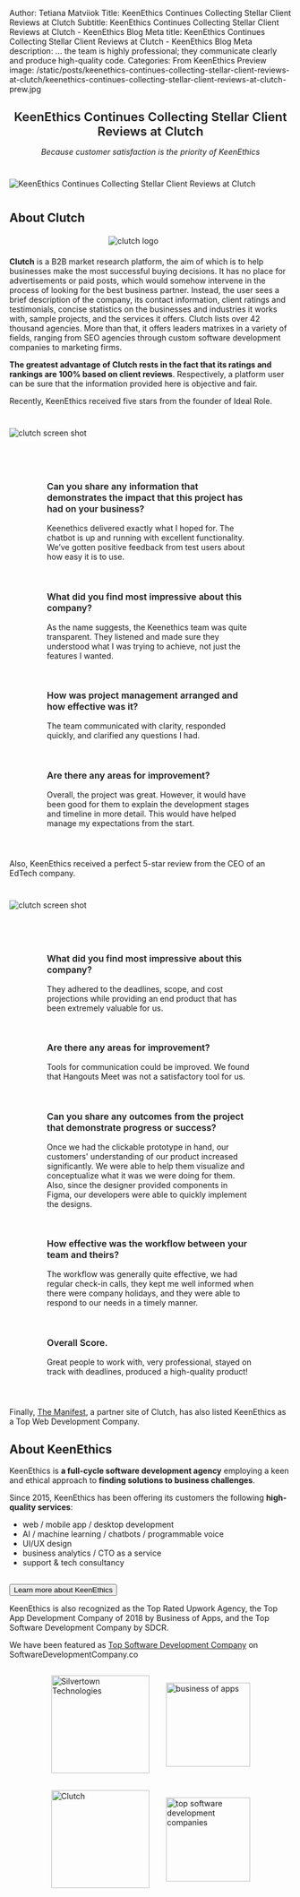 Author: Tetiana Matviiok
Title: KeenEthics Continues Collecting Stellar Client Reviews at Clutch
Subtitle: KeenEthics Continues Collecting Stellar Client Reviews at Clutch - KeenEthics Blog
Meta title: KeenEthics Continues Collecting Stellar Client Reviews at Clutch - KeenEthics Blog
Meta description: ... the team is highly professional; they communicate clearly and produce high-quality code.
Categories: From KeenEthics
Preview image: /static/posts/keenethics-continues-collecting-stellar-client-reviews-at-clutch/keenethics-continues-collecting-stellar-client-reviews-at-clutch-prew.jpg

<div style="text-align: center">
  <div style="font-size: 22px; margin: 28px 0 15px;font-weight: 600;">KeenEthics Continues Collecting Stellar Client Reviews at Clutch</div>
  <p style="font-style: italic;">Because customer satisfaction is the priority of KeenEthics</p>
</div>

<div class="text-center" style="margin: 40px 0">
  <img src="/static/posts/keenethics-continues-collecting-stellar-client-reviews-at-clutch/keenethics-continues-collecting-stellar-client-reviews-at-clutch.jpg" alt="KeenEthics Continues Collecting Stellar Client Reviews at Clutch">
</div>

## About Clutch

<div class="text-center" style="margin: 20px auto; max-width: 150px;">
  <img src="/static/posts/keenethics-continues-collecting-stellar-client-reviews-at-clutch/clutch-logo.jpg" alt="clutch logo">
</div>

__Clutch__ is a B2B market research platform, the aim of which is to help businesses make the most successful buying decisions. It has no place for advertisements or paid posts, which would somehow intervene in the process of looking for the best business partner. Instead, the user sees a brief description of the company, its contact information, client ratings and testimonials, concise statistics on the businesses and industries it works with, sample projects, and the services it offers. Clutch lists over 42 thousand agencies. More than that, it offers leaders matrixes in a variety of fields, ranging from SEO agencies through custom software development companies to marketing firms.

__The greatest advantage of Clutch rests in the fact that its ratings and rankings are 100% based on client reviews__. Respectively, a platform user can be sure that the information provided here is objective and fair.

Recently, KeenEthics received five stars from the founder of Ideal Role.

<div class="text-center" style="margin: 40px auto; max-width: 600px;">
  <img src="/static/posts/keenethics-continues-collecting-stellar-client-reviews-at-clutch/clutch-screen-shot-2.jpg" alt="clutch screen shot">
</div>

<div style="display: flex; flex-wrap: wrap; margin: 10px -15px 40px -15px; justify-content: center;">
  <div style="max-width: 400px; width: 100%; padding: 15px; box-sizing: border-box;">
    <h3 style="font-size: 16px; font-weight: 600;">Can you share any information that demonstrates the impact that this project has had on your business?</h3>
    <p style="margin: 0;">Keenethics delivered exactly what I hoped for. The chatbot is up and running with excellent functionality. We’ve gotten positive feedback from test users about how easy it is to use.</p>
  </div>
  <div style="max-width: 400px; width: 100%; padding: 15px; box-sizing: border-box;">
    <h3 style="font-size: 16px; font-weight: 600;">What did you find most impressive about this company?</h3>
    <p style="margin: 0;">As the name suggests, the Keenethics team was quite transparent. They listened and made sure they understood what I was trying to achieve, not just the features I wanted.</p>
  </div>
  <div style="max-width: 400px; width: 100%; padding: 15px; box-sizing: border-box;">
    <h3 style="font-size: 16px; font-weight: 600;">How was project management arranged and how effective was it?</h3>
    <p style="margin: 0;">The team communicated with clarity,  responded quickly, and clarified any questions I had.</p>
  </div>
  <div style="max-width: 400px; width: 100%; padding: 15px; box-sizing: border-box;">
    <h3 style="font-size: 16px; font-weight: 600;">Are there any areas for improvement?</h3>
    <p style="margin: 0;">Overall, the project was great. However, it would have been good for them to explain the development stages and timeline in more detail. This would have helped manage my expectations from the start.</p>
  </div>
</div>

Also, KeenEthics received a perfect 5-star review from the CEO of an EdTech company.

<div class="text-center" style="margin: 40px auto; max-width: 600px;">
  <img src="/static/posts/keenethics-continues-collecting-stellar-client-reviews-at-clutch/clutch-screen-shot-1.jpg" alt="clutch screen shot">
</div>

<div style="display: flex; flex-wrap: wrap; margin: 10px -15px 40px -15px; justify-content: center;">
  <div style="max-width: 400px; width: 100%; padding: 15px; box-sizing: border-box;">
    <h3 style="font-size: 16px; font-weight: 600;">What did you find most impressive about this company?</h3>
    <p style="margin: 0;">They adhered to the deadlines, scope, and cost projections while providing an end product that has been extremely valuable for us.</p>
  </div>
  <div style="max-width: 400px; width: 100%; padding: 15px; box-sizing: border-box;">
    <h3 style="font-size: 16px; font-weight: 600;">Are there any areas for improvement?</h3>
    <p style="margin: 0;">Tools for communication could be improved. We found that Hangouts Meet was not a satisfactory tool for us.</p>
  </div>
  <div style="max-width: 400px; width: 100%; padding: 15px; box-sizing: border-box;">
    <h3 style="font-size: 16px; font-weight: 600;">Can you share any outcomes from the project that demonstrate progress or success?</h3>
    <p style="margin: 0;">Once we had the clickable prototype in hand, our customers' understanding of our product increased significantly. We were able to help them visualize and conceptualize what it was we were doing for them. Also, since the designer provided components in Figma, our developers were able to quickly implement the designs.</p>
  </div>
  <div style="max-width: 400px; width: 100%; padding: 15px; box-sizing: border-box;">
    <h3 style="font-size: 16px; font-weight: 600;">How effective was the workflow between your team and theirs?</h3>
    <p style="margin: 0;">The workflow was generally quite effective, we had regular check-in calls, they kept me well informed when there were company holidays, and they were able to respond to our needs in a timely manner.</p>
  </div>
  <div style="max-width: 400px; width: 100%; padding: 15px; box-sizing: border-box;">
    <h3 style="font-size: 16px; font-weight: 600;">Overall Score.</h3>
    <p style="margin: 0;">Great people to work with, very professional, stayed on track with deadlines, produced a high-quality product!</p>
  </div>
</div>

<p>Finally, <a href="https://themanifest.com/ua/web-development/companies#keenethics" target="_blank" rel="noopener noreferrer nofollow">The Manifest</a>, a partner site of Clutch, has also listed KeenEthics as a Top Web Development Company.</p>

## About KeenEthics

KeenEthics is __a full-cycle software development agency__ employing a keen and ethical approach to __finding solutions to business challenges__.

Since 2015, KeenEthics has been offering its customers the following __high-quality services__:

- web / mobile app / desktop development
- AI / machine learning / chatbots / programmable voice
- UI/UX design
- business analytics / CTO as a service
- support & tech consultancy

<div class="call-to-cation-btn-wrap" style="margin-top: 30px">
  <a
    href="/contacts"
    target="_blank"
    rel="noopener noreferrer"
    className="contacts-goal"
  >
    <button class="call-to-cation-btn" type="button">Learn more about KeenEthics</button>
  </a>
</div>

KeenEthics is also recognized as the Top Rated Upwork Agency, the Top App Development Company of 2018 by Business of Apps, and the Top Software Development Company by SDCR.

<p>We have been featured as <a href="https://www.softwaredevelopmentcompany.co/software-development-companies/" target="_blank" rel="noopener noreferrer nofollow">Top Software Development Company</a> on SoftwareDevelopmentCompany.co</p>

<div style="display: flex; flex-wrap: wrap; justify-content: center; margin: 10px -15px 40px -15px 40px -15px; align-items: center;">
  <div style="padding: 15px">
    <a href="//www.upwork.com/agencies/~0106b5437592391f94" target="_blank" rel="noopener noreferrer nofollow">
      <img style="height: 175px;" src="/static/posts/silvertown-technologies-partnership/upwork-top-rated.png" alt="Silvertown Technologies" />
    </a>
  </div>
  <div style="padding: 15px">
    <a href="//www.pr.com/press-release/786797" target="_blank" rel="noopener noreferrer nofollow">
      <img style="height: 150px;" src="/static/posts/business-of-apps/business-of-apps-2018.jpg" alt="business of apps" />
    </a>
  </div>
  <div style="padding: 15px">
    <a href="//clutch.co/profile/keenethics" target="_blank" rel="noopener noreferrer nofollow">
      <img style="height: 175px;" src="/static/posts/silvertown-technologies-partnership/clutch.png" alt="Clutch" />
    </a>
  </div>
  <div style="padding: 15px">
    <a href="//www.softwaredevelopmentcompany.co/software-development-companies/" target="_blank" rel="noopener noreferrer nofollow">
      <img style="height: 150px;" src="/static/posts/sdcr-report-lists-keenethics-in-top-software-development-companies-ranking/sdcr-report-lists-keenethics-in-top-software-development-companies-ranking.jpg" alt="top software development companies" />
    </a>
  </div>
</div>






